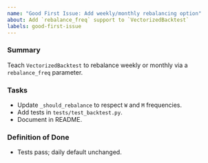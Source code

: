 ```yaml
---
name: "Good First Issue: Add weekly/monthly rebalancing option"
about: Add `rebalance_freq` support to `VectorizedBacktest`
labels: good-first-issue
---
```


### Summary
Teach `VectorizedBacktest` to rebalance weekly or monthly via a `rebalance_freq` parameter.

### Tasks
- Update `_should_rebalance` to respect `W` and `M` frequencies.
- Add tests in `tests/test_backtest.py`.
- Document in README.

### Definition of Done
- Tests pass; daily default unchanged.


